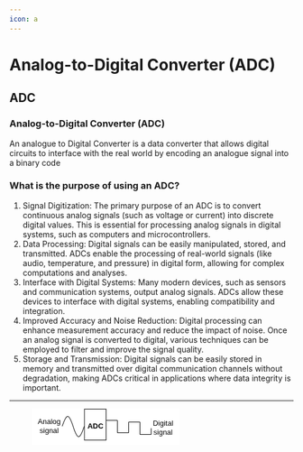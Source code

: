 ```yaml
---
icon: a
---
```


# Analog-to-Digital Converter (ADC)

## ADC

### Analog-to-Digital Converter (ADC)

An analogue to Digital Converter is a data converter that allows digital circuits to interface with the real world by encoding an analogue signal into a binary code

### What is the purpose of using an ADC?

1. Signal Digitization: The primary purpose of an ADC is to convert continuous analog signals (such as voltage or current) into discrete digital values. This is essential for processing analog signals in digital systems, such as computers and microcontrollers.
2. Data Processing: Digital signals can be easily manipulated, stored, and transmitted. ADCs enable the processing of real-world signals (like audio, temperature, and pressure) in digital form, allowing for complex computations and analyses.
3. Interface with Digital Systems: Many modern devices, such as sensors and communication systems, output analog signals. ADCs allow these devices to interface with digital systems, enabling compatibility and integration.
4. Improved Accuracy and Noise Reduction: Digital processing can enhance measurement accuracy and reduce the impact of noise. Once an analog signal is converted to digital, various techniques can be employed to filter and improve the signal quality.
5. Storage and Transmission: Digital signals can be easily stored in memory and transmitted over digital communication channels without degradation, making ADCs critical in applications where data integrity is important.



***



<figure><img src="../.gitbook/assets/Diagram - ADC.png" alt="Diagram - Analog-to-Digital Converter (ADC)"><figcaption></figcaption></figure>


